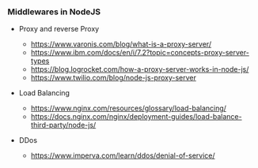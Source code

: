 ### Middlewares in NodeJS

- Proxy and reverse Proxy
    - https://www.varonis.com/blog/what-is-a-proxy-server/
    - https://www.ibm.com/docs/en/i/7.2?topic=concepts-proxy-server-types
    - https://blog.logrocket.com/how-a-proxy-server-works-in-node-js/
    - https://www.twilio.com/blog/node-js-proxy-server

- Load Balancing
    - https://www.nginx.com/resources/glossary/load-balancing/
    - https://docs.nginx.com/nginx/deployment-guides/load-balance-third-party/node-js/

- DDos
    - https://www.imperva.com/learn/ddos/denial-of-service/
